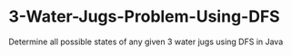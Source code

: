 # 3-Water-Jugs-Problem-Using-DFS
Determine all possible states of any given 3 water jugs using DFS in Java
